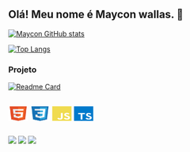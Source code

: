 ## Olá! Meu nome é Maycon wallas. 👋

[![Maycon GitHub stats](https://github-readme-stats.vercel.app/api?username=mayconwallas)](https://github.com/mayconwallas/Portfolio)

[![Top Langs](https://github-readme-stats.vercel.app/api/top-langs/?username=mayconwallas&layout=compact)](https://github.com/mayconwallas/Portfolio)


### Projeto

[![Readme Card](https://github-readme-stats.vercel.app/api/pin/?username=mayconwallas&repo=Portfolio&theme=dark)](https://mayconwallas.github.io/Portfolio/)


<div style="display: inline_block"><br>
  <img align="center" alt="HTML" height="30" width="40" src="https://raw.githubusercontent.com/devicons/devicon/master/icons/html5/html5-original.svg">
  <img align="center" alt="CSS" height="30" width="40" src="https://raw.githubusercontent.com/devicons/devicon/master/icons/css3/css3-original.svg">
  <img align="center" alt="Js" height="30" width="40" src="https://raw.githubusercontent.com/devicons/devicon/master/icons/javascript/javascript-plain.svg">
  <img align="center" alt="Ts" height="30" width="40" src="https://raw.githubusercontent.com/devicons/devicon/master/icons/typescript/typescript-plain.svg">
</div>
  
  ##
 
<div>
<a href="https://www.linkedin.com/in/maycon-wallas-balbino-da-silva-702710179/" target="_blank"><img src="https://img.shields.io/badge/-LinkedIn-%230077B5?style=for-the-badge&logo=linkedin&logoColor=white" target="_blank"></a> 
  <a href="https://www.instagram.com/mayconwallasbs/" target="_blank"><img src="https://img.shields.io/badge/-Instagram-%23E4405F?style=for-the-badge&logo=instagram&logoColor=white" target="_blank"></a>
 <a href="https://discord.com/channels/@MayconWallas#6490" target="_blank"><img src="https://img.shields.io/badge/Discord-7289DA?style=for-the-badge&logo=discord&logoColor=white" target="_blank"></a>  
</div>


